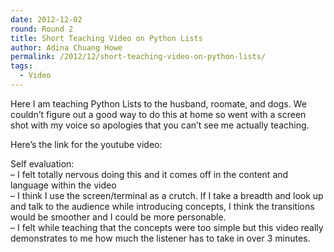```yaml
---
date: 2012-12-02
round: Round 2
title: Short Teaching Video on Python Lists
author: Adina Chuang Howe
permalink: /2012/12/short-teaching-video-on-python-lists/
tags:
  - Video
---
```

Here I am teaching Python Lists to the husband, roomate, and dogs. We couldn&#8217;t figure out a good way to do this at home so went with a screen shot with my voice so apologies that you can&#8217;t see me actually teaching. 

Here&#8217;s the link for the youtube video:



Self evaluation:  
&#8211; I felt totally nervous doing this and it comes off in the content and language within the video  
&#8211; I think I use the screen/terminal as a crutch. If I take a breadth and look up and talk to the audience while introducing concepts, I think the transitions would be smoother and I could be more personable.  
&#8211; I felt while teaching that the concepts were too simple but this video really demonstrates to me how much the listener has to take in over 3 minutes.
